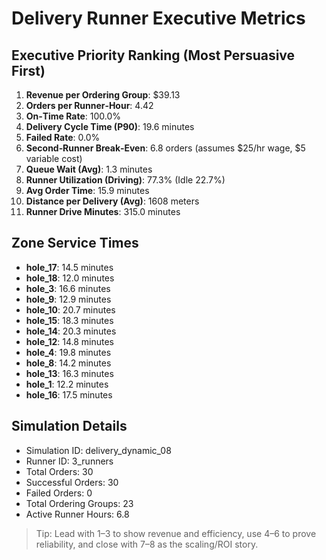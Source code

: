 # Delivery Runner Executive Metrics

## Executive Priority Ranking (Most Persuasive First)
1. **Revenue per Ordering Group**: $39.13
2. **Orders per Runner‑Hour**: 4.42
3. **On‑Time Rate**: 100.0%
4. **Delivery Cycle Time (P90)**: 19.6 minutes
5. **Failed Rate**: 0.0%
6. **Second‑Runner Break‑Even**: 6.8 orders (assumes $25/hr wage, $5 variable cost)
7. **Queue Wait (Avg)**: 1.3 minutes
8. **Runner Utilization (Driving)**: 77.3% (Idle 22.7%)
9. **Avg Order Time**: 15.9 minutes
10. **Distance per Delivery (Avg)**: 1608 meters
11. **Runner Drive Minutes**: 315.0 minutes

## Zone Service Times
- **hole_17**: 14.5 minutes
- **hole_18**: 12.0 minutes
- **hole_3**: 16.6 minutes
- **hole_9**: 12.9 minutes
- **hole_10**: 20.7 minutes
- **hole_15**: 18.3 minutes
- **hole_14**: 20.3 minutes
- **hole_12**: 14.8 minutes
- **hole_4**: 19.8 minutes
- **hole_8**: 14.2 minutes
- **hole_13**: 16.3 minutes
- **hole_1**: 12.2 minutes
- **hole_16**: 17.5 minutes


## Simulation Details
- Simulation ID: delivery_dynamic_08
- Runner ID: 3_runners
- Total Orders: 30
- Successful Orders: 30
- Failed Orders: 0
- Total Ordering Groups: 23
- Active Runner Hours: 6.8

> Tip: Lead with 1–3 to show revenue and efficiency, use 4–6 to prove reliability, and close with 7–8 as the scaling/ROI story.
